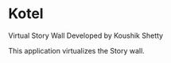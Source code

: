 # Kotel
Virtual Story Wall
Developed by Koushik Shetty

This application virtualizes the Story wall.
